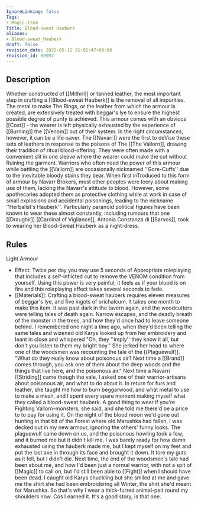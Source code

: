 ```yaml
---
IgnoreLinking: false
Tags:
- Magic-Item
Title: Blood-sweat Hauberk
aliases:
- Blood-sweat_Hauberk
draft: false
revision_date: 2022-05-11 21:01:47+00:00
revision_id: 89997
---
```


## Description
Whether constructed of [[Mithril]] or tanned leather, the most important step in crafting a [[Blood-sweat Hauberk]] is the removal of all impurities. The metal to make The Rings, or the leather from which the armour is created, are extensively treated with beggar's lye to ensure the highest possible degree of purity is achieved.
This armour comes with an obvious [[Cost]] - the wearer is left physically exhausted by the experience of [[Burning]] the [[Venom]] out of their system. In the right circumstances, however, it can be a life-saver. The [[Navarr]] were the first to deVise these sets of leathers in response to the poisons of The [[The Vallorn]], drawing their tradition of ritual blood-offering. They were often made with a convenient slit in one sleeve where the wearer could make the cut without Ruining the garment. Warriors who often need the power of this armour while battling the [[Vallorn]] are occasionally nicknamed ''Gore-Cuffs'' due to the inevitable bloody stains they bear. 
When first inTroduced to this form of armour by Navarr Brokers, most other peoples were leery about making use of them, lacking the Navarr's attitude to blood. However, some apothecaries adopted them as protective clothing while at work in case of small explosions and accidental poisonings, leading to the nickname ''Herbalist's Hauberk''. Particularly paranoid political figures have been known to wear these almost constantly, including rumours that one [[Draughir]] [[Cardinal of Vigilance]], Antonia Constanza di [[Sarvos]], took to wearing her Blood-Sweat Hauberk as a night-dress.
## Rules
Light Armour
* Effect: Twice per day you may use 5 seconds of Appropriate roleplaying that includes a self-inflicted cut to remove the VENOM condition from yourself. Using this power is very painful; it feels as if your blood is on fire and this roleplaying effect takes several seconds to fade.
* [[Materials]]: Crafting a blood-sweat hauberk requires eleven measures of beggar's lye, and five ingots of orichalcum. It takes one month to make this item.
It was past dark in the tavern again, and the woodcutters were telling tales of death again. Narrow escapes, and the deadly breath of the monster in the trees, and how they'd once had to leave someone behind.
I remembered one night a time ago, when they'd been telling the same tales and wizened old Karys looked up from her embroidery and leant in close and whispered "Oh, they ''imply'' they know it all, but don't you listen to them my bright boy." She jerked her head to where one of the woodsmen was recounting the tale of the [[Plaguewulf]]. "What do they really know about poisonous air? Next time a [[Brand]] comes through, you ask one of them about the deep woods and the things that live here, and the poisonous air."
Next time a Navarri [[Striding]] came though the vale, I asked one of their warrior-artisans about poisonous air, and what to do about it. In return for furs and leather, she taught me how to burn beggarwood, and what metal to use to make a mesh, and I spent every spare moment making myself what they called a blood-sweat hauberk. A good thing to wear if you're Fighting Vallorn-monsters, she said, and she told me there'd be a price to to pay for using it.
On the night of the blood moon we'd gone out hunting in that bit of the Forest where old Marushka had fallen, I was decked out in my new armour, ignoring the others' funny looks. The plaguewulf came down on us, and the poisonous howling took a few, and it burned me but it didn't kill me. I was barely ready for how damn exhausted using the hauberk made me, but I kept myself on my feet and put the last axe in through its face and brought it down. It tore my guts as it fell, but I didn't die.
Next time, the end of the woodsmen's tale had been about me, and how I'd been just a normal warrior, with not a spit of [[Magic]] to call on, but I'd still been able to [[Fight]] when I should have been dead. I caught old Karys chuckling but she smiled at me and gave me the shirt she had been embroidering all Winter, the shirt she'd meant for Marushka.
So that's why I wear a thick-furred animal-pelt round my shoulders now. Cos I earned it.
It's a good story, is that one.